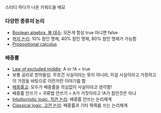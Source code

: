 스터디 하다가 나온 키워드들 메모

### 다양한 종류의 논리
- [Boolean algebra, 불 대수](https://en.wikipedia.org/wiki/Boolean_algebra): 모든게 항상 true 아니면 false
- [퍼지 논리](https://en.wikipedia.org/wiki/Fuzzy_logic): 10% 참인 명제, 40% 참인 명제, 80% 참인 명제가 가능함
- [Propositional calculus](https://en.wikipedia.org/wiki/Propositional_calculus)

### 배중률
- [Law of excluded middle](https://en.wikipedia.org/wiki/Law_of_excluded_middle): A or !A = true
- 보통 공리로 받아들임. 무조건 사실이라는 뜻이 아니라, 이걸 사실이라고 가정하고 이 가정을 바탕으로 이런저런 이야기를 함
- [배중률교](https://www.acmicpc.net/problem/18828): 모두가 배중률을 의심없이 사실이라고 생각함!
- 배중률 안쓰기 = 귀류법 안쓰기 = A가 거짓이라고 !A가 참인것은 아냐
- [Intuitionistic logic, 직관 논리](https://en.wikipedia.org/wiki/Intuitionistic_logic): 배중률 안쓰는 논리체계
- [Classical logic, 고전 논리](https://en.wikipedia.org/wiki/Classical_logic): 배중률과 기타 뭐뭐를 쓰는 논리체계
